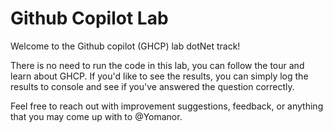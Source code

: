 # Github Copilot Lab

Welcome to the Github copilot (GHCP) lab dotNet track!

There is no need to run the code in this lab, you can follow the tour and learn about GHCP. 
If you'd like to see the results, you can simply log the results to console and see if you've answered the question correctly.


Feel free to reach out with improvement suggestions, 
feedback, or anything that you may come up with to @Yomanor.

